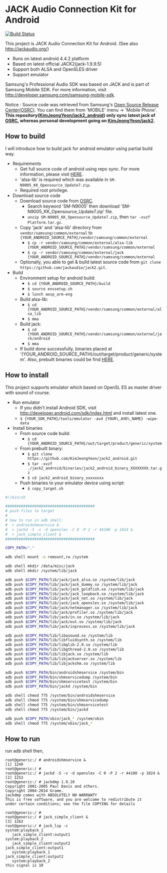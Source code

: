 JACK Audio Connection Kit for Android
====

[![Build Status](https://travis-ci.org/KimJeongYeon/jack2_android.svg?branch=master)](https://travis-ci.org/KimJeongYeon/jack2_android)

This project is JACK Audio Connection Kit for Android. (See also http://jackaudio.org/)
- Runs on latest android 4.4.2 platform
- Based on latest official JACK2(jack-1.9.9.5)
- Support both ALSA and OpenSLES driver
- Support emulator

Samsung's Professional Audio SDK was based on JACK and is part of Samsung Mobile SDK. For more information, visit http://developer.samsung.com/samsung-mobile-sdk.

Notice :
Source code was retrieved from Samsung's <A HREF="http://opensource.samsung.com">Open Source Release Center(OSRC)</A>. You can find them from 'MOBILE' menu -> 'Mobile Phone'. <B>This repository(<A HREF="https://github.com/KimJeongYeon/jack2_android">KimJeongYeon/jack2_android</A>) only sync latest jack of <A HREF="http://opensource.samsung.com">OSRC</A>, whereas personal development going on <A HREF="https://github.com/KimJeongYeon/jack2">KimJeongYeon/jack2</A>.</B>

How to build
----
I will introduce how to build jack for android emulator using partial build way.
- Requirements
    - Get full source code of android using repo sync. For more information, please visit <A HREF="http://source.android.com/source/building.html">HERE</A>.
    - 'alsa-lib' is required which was available in `SM-N9005_KK_Opensource_Update7.zip`.
    - Required root privilege.
- Download source code
    - Download source code from <A HREF="http://opensource.samsung.com">OSRC</A>.
        - Search keyword 'SM-N9005' then download 'SM-N9005_KK_Opensource_Update7.zip' file.
        - `unzip SM-N9005_KK_Opensource_Update7.zip`, then `tar -xvzf Platform.tar.gz`.
    - Copy 'jack' and 'alsa-lib' directory from `vendor/samsung/common/external` to `{YOUR_ANDROID_SOURCE_PATH}/vendor/samsung/common/external`
        - `$ cp -r vendor/samsung/common/external/alsa-lib {YOUR_ANDROID_SOURCE_PATH}/vendor/samsung/common/external`
        - `$ cp -r vendor/samsung/common/external/jack {YOUR_ANDROID_SOURCE_PATH}/vendor/samsung/common/external`
    - Optionally, you able to get & build latest source code from `git clone https://github.com/jackaudio/jack2.git`.
- Build
    - Environment setup for android build:
        - `$ cd {YOUR_ANDROID_SOURCE_PATH}/build`
        - `$ source envsetup.sh`
        - `$ lunch aosp_arm-eng`
    - Build alsa-lib:
        - `$ cd {YOUR_ANDROID_SOURCE_PATH}/vendor/samsung/common/external/alsa_lib`
        - `$ mma`
    - Build jack:
        - `$ cd {YOUR_ANDROID_SOURCE_PATH}/vendor/samsung/common/external/jack/android`
        - `$ mma`
    - If build done successfully, binaries placed at '{YOUR\_ANDROID\_SOURCE\_PATH}/out/target/product/generic/system'. Also, prebuilt binaries could be find <A HREF="https://github.com/KimJeongYeon/jack2_android/tree/master/binaries">HERE</A>.

How to install
----
This project supports emulator which based on OpenSL ES as master driver with sound of course.
- Run emulator
    - If you didn't install Android SDK, visit http://developer.android.com/sdk/index.html and install latest one.
    - `$ {YOUR_SDK_PATH}/tools/emulator -avd {YOUR\_AVD\_NAME} -wipe-data`
- Install binaries
    - From source code build:
        - `$ cd {YOUR_ANDROID_SOURCE_PATH}/out/target/product/generic/system`
    - From prebuilt binary:
        - `$ git clone https://github.com/KimJeongYeon/jack2_android.git`
        - `$ tar -xvzf ./jack2_android/binaries/jack2_android_binary_XXXXXXXX.tar.gz`
        - `$ cd jack2_android_binary_xxxxxxxx`
    - Push binaries to your emulator device using script:
        - `$ copy_target.sh`
```sh
#!/bin/sh

########################################
# push files to target
#
# how to run in adb shell:
#  > androidshmservice &
#  > jackd -S -v -d opensles -C 0 -P 2 -r 44100 -p 1024 &
#  > jack_simple_client &
########################################

COPY_PATH="."

adb shell mount -o remount,rw /system

adb shell mkdir /data/misc/jack
adb shell mkdir /system/lib/jack

adb push $COPY_PATH/lib/jack/jack_alsa.so /system/lib/jack
adb push $COPY_PATH/lib/jack/jack_dummy.so /system/lib/jack
adb push $COPY_PATH/lib/jack/jack_goldfish.so /system/lib/jack
adb push $COPY_PATH/lib/jack/jack_loopback.so /system/lib/jack
adb push $COPY_PATH/lib/jack/jack_net.so /system/lib/jack
adb push $COPY_PATH/lib/jack/jack_opensles.so /system/lib/jack
adb push $COPY_PATH/lib/jack/netmanager.so /system/lib/jack
adb push $COPY_PATH/lib/jack/profiler.so /system/lib/jack
adb push $COPY_PATH/lib/jack/in.so /system/lib/jack
adb push $COPY_PATH/lib/jack/out.so /system/lib/jack
adb push $COPY_PATH/lib/jack/inprocess.so /system/lib/jack

adb push $COPY_PATH/lib/libasound.so /system/lib
adb push $COPY_PATH/lib/libfluidsynth.so /system/lib
adb push $COPY_PATH/lib/libglib-2.0.so /system/lib
adb push $COPY_PATH/lib/libgthread-2.0.so /system/lib
adb push $COPY_PATH/lib/libjack.so /system/lib
adb push $COPY_PATH/lib/libjackserver.so /system/lib
adb push $COPY_PATH/lib/libjackshm.so /system/lib

adb push $COPY_PATH/bin/androidshmservice /system/bin
adb push $COPY_PATH/bin/shmservicedump /system/bin
adb push $COPY_PATH/bin/shmservicetest /system/bin
adb push $COPY_PATH/bin/jackd /system/bin

adb shell chmod 775 /system/bin/androidshmservice
adb shell chmod 775 /system/bin/shmservicedump
adb shell chmod 775 /system/bin/shmservicetest
adb shell chmod 775 /system/bin/jackd

adb push $COPY_PATH/xbin/jack_* /system/xbin
adb shell chmod 775 /system/xbin/jack_*
```

How to run
----
run adb shell then,
```
root@generic:/ # androidshmservice &
[1] 1249
root@generic:/ # 
root@generic:/ # jackd -S -v -d opensles -C 0 -P 2 -r 44100 -p 1024 &
[2] 1253
root@generic:/ # jackdmp 1.9.10
Copyright 2001-2005 Paul Davis and others.
Copyright 2004-2014 Grame.
jackdmp comes with ABSOLUTELY NO WARRANTY
This is free software, and you are welcome to redistribute it
under certain conditions; see the file COPYING for details

root@generic:/ # 
root@generic:/ # jack_simple_client &
[3] 1263
root@generic:/ # jack_lsp -c
system:playback_1
   jack_simple_client:output1
system:playback_2
   jack_simple_client:output2
jack_simple_client:output1
   system:playback_1
jack_simple_client:output2
   system:playback_2
this signal is 10 
```


